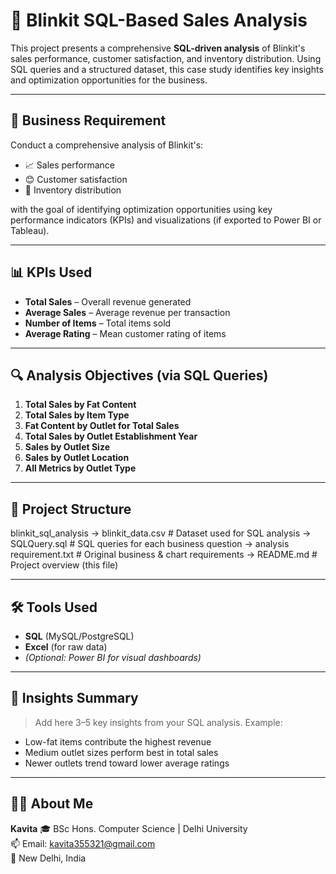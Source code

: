 # 🛒 Blinkit SQL-Based Sales Analysis

This project presents a comprehensive **SQL-driven analysis** of Blinkit's sales performance, customer satisfaction, and inventory distribution. Using SQL queries and a structured dataset, this case study identifies key insights and optimization opportunities for the business.

---

## 🎯 Business Requirement

Conduct a comprehensive analysis of Blinkit's:
- 📈 Sales performance
- 😊 Customer satisfaction
- 🏬 Inventory distribution

with the goal of identifying optimization opportunities using key performance indicators (KPIs) and visualizations (if exported to Power BI or Tableau).

---

## 📊 KPIs Used

- **Total Sales** – Overall revenue generated  
- **Average Sales** – Average revenue per transaction  
- **Number of Items** – Total items sold  
- **Average Rating** – Mean customer rating of items  

---

## 🔍 Analysis Objectives (via SQL Queries)

1. **Total Sales by Fat Content**  
2. **Total Sales by Item Type**  
3. **Fat Content by Outlet for Total Sales**  
4. **Total Sales by Outlet Establishment Year**  
5. **Sales by Outlet Size**  
6. **Sales by Outlet Location**  
7. **All Metrics by Outlet Type**  

---

## 📁 Project Structure

blinkit_sql_analysis
→ blinkit_data.csv         # Dataset used for SQL analysis
→ SQLQuery.sql             # SQL queries for each business question
→ analysis requirement.txt # Original business & chart requirements
→ README.md                # Project overview (this file)


---

## 🛠️ Tools Used

- **SQL** (MySQL/PostgreSQL)
- **Excel** (for raw data)
- *(Optional: Power BI for visual dashboards)*

---

## 🧠 Insights Summary

> Add here 3–5 key insights from your SQL analysis.
Example:
- Low-fat items contribute the highest revenue
- Medium outlet sizes perform best in total sales
- Newer outlets trend toward lower average ratings

---

## 👩‍💻 About Me

**Kavita** 
🎓 BSc Hons. Computer Science | Delhi University  
📫 Email: kavita355321@gmail.com  
📍 New Delhi, India
